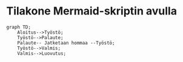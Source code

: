 # Tilakone Mermaid-skriptin avulla


```mermaid
graph TD;
    Aloitus-->Työstö;
    Työstö-->Palaute;
    Palaute-- Jatketaan hommaa --Työstö;
    Työstö-->Valmis;
    Valmis-->Luovutus;
    
```

